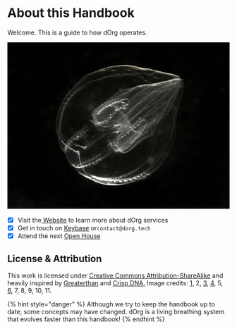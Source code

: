 # About this Handbook

Welcome. This is a guide to how dOrg operates.

![](.gitbook/assets/cell.jpeg)

* [x] Visit the[ Website](https://dorg.tech) to learn more about dOrg services
* [x] Get in touch on [Keybase](https://keybase.io/team/dorg.membrane) or`contact@dorg.tech`
* [x] Attend the next [Open House](https://www.eventbrite.com/e/dorg-open-house-tickets-111892770288)

## License & Attribution

This work is licensed under [Creative Commons Attribution-ShareAlike](https://creativecommons.org/licenses/by-sa/4.0/) and heavily inspired by [Greaterthan](https://handbook.greaterthan.works/) and [Crisp DNA](https://dna.crisp.se/docs/index.html)[.](https://creativecommons.org/licenses/by-sa/4.0/) Image credits: [1](https://oceanexplorer.noaa.gov/explorations/02arctic/logs/mis_sum_pelagic/media/bolinopsis.html), 2, [3](https://www.nature.com/articles/nphys2448), [4](https://www.greenbiz.com/sites/default/files/styles/panopoly_image_full/public/images/articles/featured/banyantree_jeep2499_sstock.jpg?itok=qaMOVWA1), 5, [6](https://beekeepinginsider.com/best-honey-bees-for-beginners/), 7, 8, 9, 10, 11.

{% hint style="danger" %}
Although we try to keep the handbook up to date, some concepts may have changed. dOrg is a living breathing system that evolves faster than this handbook!
{% endhint %}

